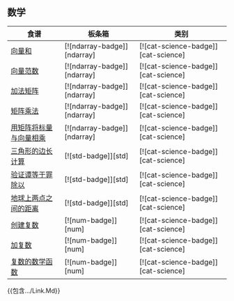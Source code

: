 
## 数学

| 食谱 | 板条箱 | 类别 |
| --- | --- | --- |
| [向量和][vector-sum] | [![ndarray-badge]][ndarray] | [![cat-science-badge]][cat-science] |
| [向量范数][vector-norm] | [![ndarray-badge]][ndarray] | [![cat-science-badge]][cat-science] |
| [加法矩阵][add-matrices] | [![ndarray-badge]][ndarray] | [![cat-science-badge]][cat-science] |
| [矩阵乘法][multiply-matrices] | [![ndarray-badge]][ndarray] | [![cat-science-badge]][cat-science] |
| [用矩阵将标量与向量相乘][multiply-scalar-vector-matrix] | [![ndarray-badge]][ndarray] | [![cat-science-badge]][cat-science] |
| [三角形的边长计算][side-length] | [![std-badge]][std] | [![cat-science-badge]][cat-science] |
| [验证谭等于罪除以][tan-sin-cos] | [![std-badge]][std] | [![cat-science-badge]][cat-science] |
| [地球上两点之间的距离][latitude-longitude] | [![std-badge]][std] | [![cat-science-badge]][cat-science] |
| [创建复数][create-complex] | [![num-badge]][num] | [![cat-science-badge]][cat-science] |
| [加复数][add-complex] | [![num-badge]][num] | [![cat-science-badge]][cat-science] |
| [复数的数学函数][mathematical-functions] | [![num-badge]][num] | [![cat-science-badge]][cat-science] |

[vector-sum]: science/mathematics/linear_algebra.html#vector-sum

[vector-norm]: science/mathematics/linear_algebra.html#vector-norm

[add-matrices]: science/mathematics/linear_algebra.html#adding-matrices

[multiply-matrices]: science/mathematics/linear_algebra.html#multiplying-matrices

[multiply-scalar-vector-matrix]: science/mathematics/linear_algebra.html#multiply-a-scalar-with-a-vector-with-a-matrix

[side-length]: science/mathematics/trigonometry.html#calculating-the-side-length-of-a-triangle

[tan-sin-cos]: science/mathematics/trigonometry.html#verifying-tan-is-equal-to-sin-divided-by-cos

[latitude-longitude]: science/mathematics/trigonometry.html#distance-between-two-points-on-the-earth

[create-complex]: science/mathematics/complex_numbers.html#creating-complex-numbers

[add-complex]: science/mathematics/complex_numbers.html#adding-complex-numbers

[mathematical-functions]: science/mathematics/complex_numbers.html#mathematical-functions

{{包含…/Link.Md}}
